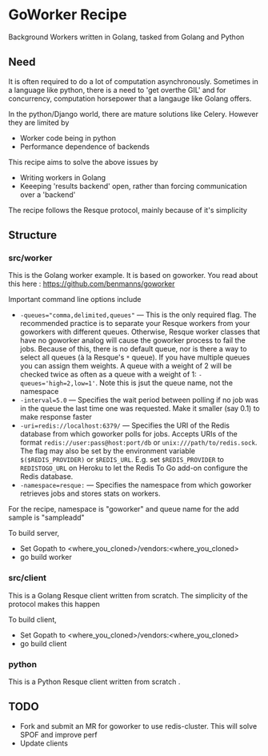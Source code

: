 # GoWorker Recipe

Background Workers written in Golang, tasked from Golang and Python

## Need

It is often required to do a lot of computation asynchronously. Sometimes in a 
language like python, there is a need  to 'get overthe GIL' and for  concurrency,
computation horsepower that a langauge like Golang offers.

In the python/Django world, there are mature solutions like Celery. However they
are limited by 
- Worker code being in python
- Performance dependence of backends

This recipe aims to solve the above issues by
- Writing workers in Golang
- Keeeping 'results backend' open, rather than forcing communication over a 
'backend'

The recipe follows the Resque protocol, mainly because of it's simplicity

## Structure 

### src/worker 
This is the Golang worker example. It is based on goworker. You read about this 
here : https://github.com/benmanns/goworker

Important command line options include


* `-queues="comma,delimited,queues"` — This is the only required flag. The recommended practice is to separate your Resque workers from your goworkers with different queues. Otherwise, Resque worker classes that have no goworker analog will cause the goworker process to fail the jobs. Because of this, there is no default queue, nor is there a way to select all queues (à la Resque's `*` queue). If you have multiple queues you can assign them weights. A queue with a weight of 2 will be checked twice as often as a queue with a weight of 1: `-queues='high=2,low=1'`. Note this is jsut the queue name, not the namespace
* `-interval=5.0` — Specifies the wait period between polling if no job was in the queue the last time one was requested. Make it smaller (say 0.1) to make response faster 
* `-uri=redis://localhost:6379/` — Specifies the URI of the Redis database from which goworker polls for jobs. Accepts URIs of the format `redis://user:pass@host:port/db` or `unix:///path/to/redis.sock`. The flag may also be set by the environment variable `$($REDIS_PROVIDER)` or `$REDIS_URL`. E.g. set `$REDIS_PROVIDER` to `REDISTOGO_URL` on Heroku to let the Redis To Go add-on configure the Redis database.
* `-namespace=resque:` — Specifies the namespace from which goworker retrieves jobs and stores stats on workers.

For the recipe, namespace  is "goworker" and queue name for the add sample is "sampleadd"

To build server, 
- Set Gopath to <where_you_cloned>/vendors:<where_you_cloned>
- go build worker

### src/client

This is a Golang Resque client written from scratch. The simplicity of the protocol
makes this happen


To build client, 
- Set Gopath to <where_you_cloned>/vendors:<where_you_cloned>
- go build client

### python

This is a Python Resque client written from scratch . 

## TODO

* Fork and submit an MR for goworker to use redis-cluster. This will solve SPOF and
improve perf
* Update clients
